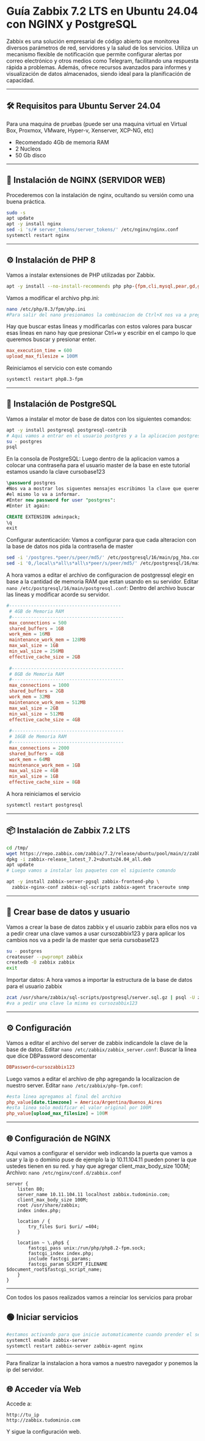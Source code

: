 # Guía Zabbix 7.2 LTS en Ubuntu 24.04 con NGINX y PostgreSQL

Zabbix es una solución empresarial de código abierto que monitorea diversos parámetros de red, servidores y la salud de los servicios. Utiliza un mecanismo flexible de notificación que permite configurar alertas por correo electrónico y otros medios como Telegram, facilitando una respuesta rápida a problemas. Además, ofrece recursos avanzados para informes y visualización de datos almacenados, siendo ideal para la planificación de capacidad.

---

## 🛠️ Requisitos para Ubuntu Server 24.04
Para una maquina de pruebas (puede ser una maquina virtual en Virtual Box, Proxmox, VMware, Hyper-v, Xenserver, XCP-NG, etc)
- Recomendado 4Gb de memoria RAM
- 2 Nucleos
- 50 Gb disco 
---

## 🚀 Instalación de NGINX (SERVIDOR WEB)
Procederemos con la instalación de nginx, ocultando su versión como una buena práctica.

```bash
sudo -s
apt update
apt -y install nginx
sed -i 's/# server_tokens/server_tokens/' /etc/nginx/nginx.conf
systemctl restart nginx
```

---

## ⚙️ Instalación de PHP 8
Vamos a instalar extensiones de PHP utilizadas por Zabbix.
```bash
apt -y install --no-install-recommends php php-{fpm,cli,mysql,pear,gd,gmp,bcmath,mbstring,curl,xml,zip,json,pgsql}

```

Vamos a modificar el archivo php.ini:
```bash
nano /etc/php/8.3/fpm/php.ini
#Para salir del nano presionamos la combinacion de Ctrl+X nos va a preguntar si queremos guardar ponemos y seguido presionamos ENTER
```
Hay que buscar estas lineas y modificarlas con estos valores para buscar esas lineas en nano hay que presionar Ctrl+w y escribir en el campo
lo que queremos buscar y presionar enter.
```ini
max_execution_time = 600
upload_max_filesize = 100M
```
Reiniciamos el servicio con este comando
```bash
systemctl restart php8.3-fpm
```

---

## 🐘 Instalación de PostgreSQL
Vamos a instalar el motor de base de datos con los siguientes comandos:
```bash
apt -y install postgresql postgresql-contrib
# Aqui vamos a entrar en el usuario postgres y a la aplicacion postgress
su - postgres
psql
```

En la consola de PostgreSQL:
Luego dentro de la aplicacion vamos a colocar una contraseña para el usuario master de la base 
en este tutorial estamos usando la clave cursobase123
```sql
\password postgres
#Nos va a mostrar los siguentes mensajes escribimos la clave que queremos el sistema no va a mostrar nada caso de un error
#el mismo lo va a informar.
#Enter new password for user "postgres": 
#Enter it again: 

CREATE EXTENSION adminpack;
\q
exit
```

Configurar autenticación:
Vamos a configurar para que cada alteracion con la base de datos nos pida la contraseña de master
```bash
sed -i '/postgres.*peer/s/peer/md5/' /etc/postgresql/16/main/pg_hba.conf
sed -i '0,/local\s*all\s*all\s*peer/s/peer/md5/' /etc/postgresql/16/main/pg_hba.conf
```
A hora vamos a editar el archivo de configuracion de postgressql elegir en base a la cantidad de memoria
RAM que estan usando en su servidor.
Editar `nano /etc/postgresql/16/main/postgresql.conf`:
Dentro del archivo buscar las lineas y modificar acorde su servidor.
```conf
#-----------------------------------------
 # 4GB de Memoria RAM
 #-----------------------------------------
 max_connections = 500
 shared_buffers = 1GB
 work_mem = 16MB
 maintenance_work_mem = 128MB
 max_wal_size = 1GB
 min_wal_size = 256MB
 effective_cache_size = 2GB
 
 #-----------------------------------------
 # 8GB de Memoria RAM
 #-----------------------------------------
 max_connections = 1000
 shared_buffers = 2GB
 work_mem = 32MB
 maintenance_work_mem = 512MB
 max_wal_size = 2GB
 min_wal_size = 512MB
 effective_cache_size = 4GB
 
 #-----------------------------------------
 # 16GB de Memoria RAM
 #-----------------------------------------
 max_connections = 2000
 shared_buffers = 4GB
 work_mem = 64MB
 maintenance_work_mem = 1GB
 max_wal_size = 4GB
 min_wal_size = 1GB
 effective_cache_size = 8GB
```
A hora reiniciamos el servicio
```bash
systemctl restart postgresql
```

---

## 📦 Instalación de Zabbix 7.2 LTS

```bash
cd /tmp/
wget https://repo.zabbix.com/zabbix/7.2/release/ubuntu/pool/main/z/zabbix-release/zabbix-release_latest_7.2+ubuntu24.04_all.deb
dpkg -i zabbix-release_latest_7.2+ubuntu24.04_all.deb
apt update
# Luego vamos a instalar los paquetes con el siguiente comando

apt -y install zabbix-server-pgsql zabbix-frontend-php \
  zabbix-nginx-conf zabbix-sql-scripts zabbix-agent traceroute snmp
```

---

## 🔐 Crear base de datos y usuario
Vamos a crear la base de datos zabbix y el usuario zabbix para ellos nos va a pedir crear una clave vamos a usar cursozabbix123 y para aplicar los cambios nos va a pedir la de master 
que seria cursobase123
```bash
su - postgres
createuser --pwprompt zabbix
createdb -O zabbix zabbix
exit
```

Importar datos:
A hora vamos a importar la estructura de la base de datos para el usuario zabbix 
```bash
zcat /usr/share/zabbix/sql-scripts/postgresql/server.sql.gz | psql -U zabbix -d zabbix
#va a pedir una clave la misma es cursozabbix123
```

---

## ⚙️ Configuración
Vamos a editar el archivo del server de zabbix indicandole la clave de la base de datos.
Editar `nano /etc/zabbix/zabbix_server.conf`:
Buscar la linea que dice DBPassword descomentar 
```conf
DBPassword=cursozabbix123
```
Luego vamos a editar el archivo de php agregando la localizacion de nuestro server.
Editar `nano /etc/zabbix/php-fpm.conf`:

```conf
#esta linea agregamos al final del archivo
php_value[date.timezone] = America/Argentina/Buenos_Aires
#esta linea solo modificar el valor original por 100M
php_value[upload_max_filesize] = 100M
```

---

## 🌐 Configuración de NGINX
Aqui vamos a configurar el servidor web indicando la puerta que vamos a usar y la ip o dominio puse de ejemplo la ip 10.11.104.11 pueden poner la que ustedes tienen en su red.
y hay que agregar client_max_body_size 100M;
Archivo: `nano /etc/nginx/conf.d/zabbix.conf`

```nginx
server {
    listen 80;
    server_name 10.11.104.11 localhost zabbix.tudominio.com;
    client_max_body_size 100M;
    root /usr/share/zabbix;
    index index.php;

    location / {
        try_files $uri $uri/ =404;
    }

    location ~ \.php$ {
        fastcgi_pass unix:/run/php/php8.2-fpm.sock;
        fastcgi_index index.php;
        include fastcgi_params;
        fastcgi_param SCRIPT_FILENAME $document_root$fastcgi_script_name;
    }
}
```

---
Con todos los pasos realizados vamos a reinciar los servicios para probar
## 🟢 Iniciar servicios

```bash
#estamos activando para que inicie automaticamente cuando prender el servidor o reiniciar
systemctl enable zabbix-server
systemctl restart zabbix-server zabbix-agent nginx
```

---
Para finalizar la instalacion a hora vamos a nuestro navegador y ponemos la ip del servidor.
## 🌐 Acceder vía Web

Accede a:

```
http://tu_ip
http://zabbix.tudominio.com
```

Y sigue la configuración web.
